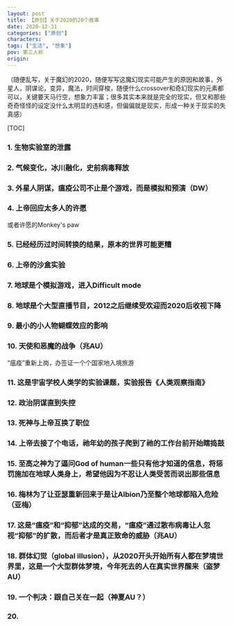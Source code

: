 ```yaml
---
layout: post
title: 【原创】关于2020的20个故事
date: 2020-12-31
categories: ["原创"]
characters: 
tags: ["生活", "想象"]
pov: 第三人称
origin: 
---
```


（随便乱写，关于魔幻的2020，随便写写这魔幻现实可能产生的原因和故事，外星人，阴谋论，变异，魔法，时间穿梭，随便什么crossover和奇幻现实的元素都可以，关键要天马行空，想象力丰富；很多其实本来就是完全的现实，但又和那些奇奇怪怪的设定没什么太明显的违和感，但偏偏就是现实，形成一种关于现实的失真感）

[TOC]

### 1. 生物实验室的泄露

### 2. 气候变化，冰川融化，史前病毒释放

### 3. 外星人阴谋，瘟疫公司不止是个游戏，而是模拟和预演（DW）

### 4. 上帝回应太多人的许愿

或者许愿的Monkey's paw

### 5. 已经经历过时间转换的结果，原本的世界可能更糟

### 6. 上帝的沙盒实验

### 7. 地球是个模拟游戏，进入Difficult mode

### 8. 地球是个大型直播节目，2012之后继续受欢迎而2020后收视下降

### 9. 最小的小人物蝴蝶效应的影响

### 10. 天使和恶魔的战争（兆AU）

“瘟疫”重新上岗，办签证一个个国家地入境旅游

### 11. 这是宇宙学校人类学的实验课题，实验报告《人类观察指南》

### 12. 政治阴谋直到失控

### 13. 死神与上帝互换了职位

### 14. 上帝去接了个电话，祂年幼的孩子爬到了祂的工作台前开始瞎捣鼓

### 15. 至高之神为了逼问God of human一些只有他才知道的信息，将惩罚施加在地球人类身上，希望他因为不忍让人类受苦而说出那些信息

### 16. 梅林为了让亚瑟重新回来于是让Albion乃至整个地球都陷入危险（亚梅）

### 17. 这是“瘟疫”和“抑郁”达成的交易，“瘟疫”通过散布病毒让人忽视“抑郁”的扩散，而后者才是真正致命的威胁（兆AU）

### 18. 群体幻觉（global illusion），从2020开头开始所有人都在梦境世界里，这是一个大型群体梦境，今年死去的人在真实世界醒来（盗梦AU）

### 19. 一个判决：跟自己关在一起（神夏AU？）

### 20. 

